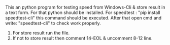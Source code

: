 This an python program for testing speed from
Windows-Cli & store result in a text form.
For that python should be installed.
For speedtest : "pip install speedtest-cli" 
this command should be executed.
After that open cmd and write: "speedtest-cli" 
to check work properly. 
1. For store result run the file.
2. If not to store result then comment
   14-EOL & uncomment 8-12 line.

